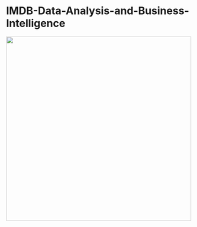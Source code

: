 # IMDB-Data-Analysis-and-Business-Intelligence

<img src="https://github.com/chandrashalini/shal/blob/main/shal.jpeg" width="500px">
